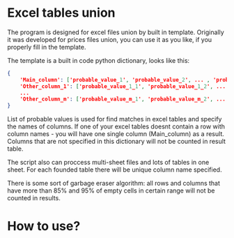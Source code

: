 # Excel tables union

The program is designed for excel files union by built in template. Originally it was developed for prices files union, you can use it as you like, if you properly fill in the template.

The template is a built in code python dictionary, looks like this:
```json
{
	'Main_column': ['probable_value_1', 'probable_value_2', ... , 'probable_value_n'],
	'Other_column_1': ['probable_value_1_1', 'probable_value_1_2', ... , 'probable_value_1_n'],
	...
	'Other_column_m': ['probable_value_m_1', 'probable_value_m_2', ... , 'probable_value_m_n'],
}
```

List of probable values is used for find matches in excel tables and specify the names of columns. If one of your excel tables doesnt contain a row with column names - you will have one single column (Main_column) as a result. Columns that are not specified in this dictionary will not be counted in result table.

The script also can proccess multi-sheet files and lots of tables in one sheet. For each founded table there will be unique column name specified. 

There is some sort of garbage eraser algorithm: all rows and columns that have more than 85% and 95% of empty cells in certain range will not be counted in results.

# How to use?

